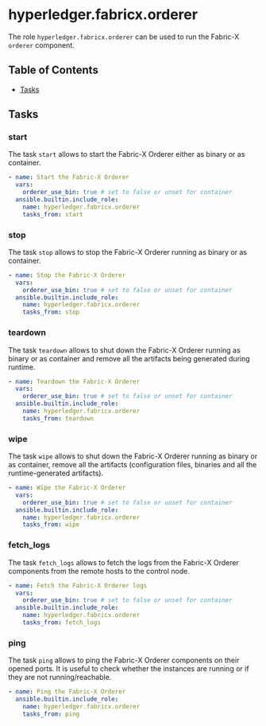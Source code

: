 # hyperledger.fabricx.orderer

The role `hyperledger.fabricx.orderer` can be used to run the Fabric-X `orderer` component.

## Table of Contents <!-- omit in toc -->

- [Tasks](#tasks)

## Tasks

### start

The task `start` allows to start the Fabric-X Orderer either as binary or as container.

```yaml
- name: Start the Fabric-X Orderer
  vars:
    orderer_use_bin: true # set to false or unset for container
  ansible.builtin.include_role:
    name: hyperledger.fabricx.orderer
    tasks_from: start
```

### stop

The task `stop` allows to stop the Fabric-X Orderer running as binary or as container.

```yaml
- name: Stop the Fabric-X Orderer
  vars:
    orderer_use_bin: true # set to false or unset for container
  ansible.builtin.include_role:
    name: hyperledger.fabricx.orderer
    tasks_from: stop
```

### teardown

The task `teardown` allows to shut down the Fabric-X Orderer running as binary or as container and remove all the artifacts being generated during runtime.

```yaml
- name: Teardown the Fabric-X Orderer
  vars:
    orderer_use_bin: true # set to false or unset for container
  ansible.builtin.include_role:
    name: hyperledger.fabricx.orderer
    tasks_from: teardown
```

### wipe

The task `wipe` allows to shut down the Fabric-X Orderer running as binary or as container, remove all the artifacts (configuration files, binaries and all the runtime-generated artifacts).

```yaml
- name: Wipe the Fabric-X Orderer
  vars:
    orderer_use_bin: true # set to false or unset for container
  ansible.builtin.include_role:
    name: hyperledger.fabricx.orderer
    tasks_from: wipe
```

### fetch_logs

The task `fetch_logs` allows to fetch the logs from the Fabric-X Orderer components from the remote hosts to the control node.

```yaml
- name: Fetch the Fabric-X Orderer logs
  vars:
    orderer_use_bin: true # set to false or unset for container
  ansible.builtin.include_role:
    name: hyperledger.fabricx.orderer
    tasks_from: fetch_logs
```

### ping

The task `ping` allows to ping the Fabric-X Orderer components on their opened ports. It is useful to check whether the instances are running or if they are not running/reachable.

```yaml
- name: Ping the Fabric-X Orderer
  ansible.builtin.include_role:
    name: hyperledger.fabricx.orderer
    tasks_from: ping
```
